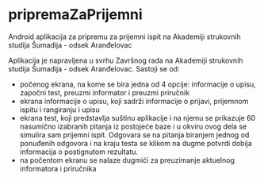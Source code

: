 # pripremaZaPrijemni
Android aplikacija za pripremu za prijemni ispit na Akademiji strukovnih studija Šumadija - odsek Aranđelovac

Aplikacija je napravljena u svrhu Završnog rada na Akademiji strukovnih studija Šumadija - odsek Aranđelovac. Sastoji se od:

  - počenog ekrana, na kome se bira jedna od 4 opcije: informacije o upisu, započni test, preuzmi informator i preuzmi priručnik 
  - ekrana informacije o upisu, koji sadrži informacije o prijavi, prijemnom ispitu i rangiranju i upisu
  - ekrana test, koji predstavlja suštinu aplikacije i na njemu se prikazuje 60 nasumično izabranih pitanja iz postojeće baze i u okviru ovog dela se simulira 
 sam prijemni ispit. Odgovara se na pitanja biranjem jednog od ponuđenih odgovora i na kraju testa se klikom na dugme potvrdi dobija informacija o postignutom rezultatu. 
   - na počentom ekranu se nalaze dugmići za preuzimanje aktuelnog informatora i priručnika
